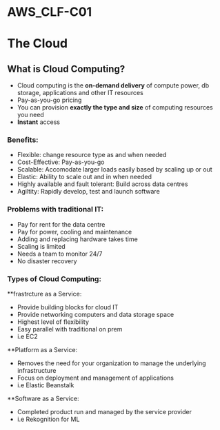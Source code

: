 # AWS_CLF-C01

# The Cloud

## What is Cloud Computing?
- Cloud computing is the **on-demand delivery** of compute power, db storage, applications and other IT resources
- Pay-as-you-go pricing
- You can provision **exactly the type and size** of computing resources you need
- **Instant** access

### Benefits:
- Flexible: change resource type as and when needed
- Cost-Effective: Pay-as-you-go 
- Scalable: Accomodate larger loads easily based by scaling up or out
- Elastic: Ability to scale out and in when needed
- Highly available and fault tolerant: Build across data centres
- Agiltity: Rapidly develop, test and launch software

### Problems with traditional IT:
- Pay for rent for the data centre
- Pay for power, cooling and maintenance 
- Adding and replacing hardware takes time
- Scaling is limited
- Needs a team to monitor 24/7
- No disaster recovery

### Types of Cloud Computing:

**frastrcture as a Service:
- Provide building blocks for cloud IT
- Provide networking computers and data storage space
- Highest level of flexibility
- Easy parallel with traditional on prem
- i.e EC2

**Platform as a Service:
- Removes the need for your organization to manage the underlying infrastructure
- Focus on deployment and management of applications
- i.e Elastic Beanstalk

**Software as a Service: 
- Completed product run and managed by the service provider
- i.e Rekognition for ML
